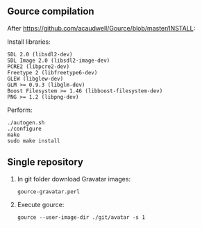 ## Gource compilation

After https://github.com/acaudwell/Gource/blob/master/INSTALL:

Install libraries:

```
SDL 2.0 (libsdl2-dev)
SDL Image 2.0 (libsdl2-image-dev)
PCRE2 (libpcre2-dev)
Freetype 2 (libfreetype6-dev)
GLEW (libglew-dev)
GLM >= 0.9.3 (libglm-dev)
Boost Filesystem >= 1.46 (libboost-filesystem-dev)
PNG >= 1.2 (libpng-dev)
```

Perform:

```
./autogen.sh
./configure
make
sudo make install
```

## Single repository

1. In git folder download Gravatar images:

    ```gource-gravatar.perl```

2. Execute gource:

   ```gource --user-image-dir ./git/avatar -s 1```

